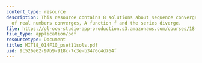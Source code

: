 ```yaml
---
content_type: resource
description: This resource contains 8 solutions about sequence converges, Cauchy sequence
  of real numbers converges, A function f and the series diverge.
file: https://ol-ocw-studio-app-production.s3.amazonaws.com/courses/18-014-calculus-with-theory-fall-2010/9c526e6297b9918c7c3eb3476c4d764f_MIT18_014F10_pset11sols.pdf
file_type: application/pdf
resourcetype: Document
title: MIT18_014F10_pset11sols.pdf
uid: 9c526e62-97b9-918c-7c3e-b3476c4d764f
---
```

